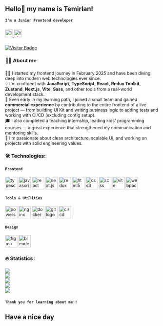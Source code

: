 ## Hello👋 my name is Temirlan!

**`I'm a Junior Frontend developer`**

###

<div align="left">
  <a href="https://www.instagram.com/trreeed/" target="_blank">
    <img src="https://img.shields.io/static/v1?message=Instagram&logo=instagram&label=&color=E4405F&logoColor=white&labelColor=&style=for-the-badge" height="25" alt="instagram logo" />
  </a>
  <a href="https://t.me/noty_r" target="_blank">
    <img src="https://img.shields.io/static/v1?message=Telegram&logo=telegram&label=&color=0088cc&logoColor=white&labelColor=&style=for-the-badge" height="25" alt="telegram logo" />
  </a>
</div>

###

<div align="left">
  <a href="https://visitor-badge.laobi.icu/badge?page_id=noty-trreeeD.noty-trreeeD">
    <img src="https://visitor-badge.laobi.icu/badge?page_id=noty-trreeeD.noty-trreeeD" alt="Visitor Badge" />
  </a>
</div>

###

<h3 align="left">👨‍💻 About me</h3>

###

<p align="left">
👨‍💻 I started my frontend journey in February 2025 and have been diving deep into modern web technologies ever since.<br>
💡 I'm confident with <strong>JavaScript</strong>, <strong>TypeScript</strong>, <strong>React</strong>, <strong>Redux Toolkit</strong>, <strong>Zustand</strong>, <strong>Next.js</strong>, <strong>Vite</strong>, <strong>Sass</strong>, and other tools from a real-world development stack.<br>
🤝 Even early in my learning path, I joined a small team and gained <strong>commercial experience</strong> by contributing to the entire frontend of a live project — from building UI Kit and writing business logic to adding tests and working with CI/CD (excluding config setup).<br>
🎓 I also completed a teaching internship, leading kids' programming courses — a great experience that strengthened my communication and mentoring skills.<br>
🎯 I'm passionate about clean architecture, scalable UI, and working on projects with solid engineering values.
</p>

<h3 align="left">🛠 Technologies:</h3>

#### **`Frontend`**

<div align="left">
  <img src="https://skillicons.dev/icons?i=typescript" height="40" alt="typescript logo" />
  <img src="https://cdn.jsdelivr.net/gh/devicons/devicon/icons/javascript/javascript-original.svg" height="40" alt="javascript logo" />
  <img src="https://skillicons.dev/icons?i=react" height="40" alt="react logo" />
  <img src="https://skillicons.dev/icons?i=nextjs" height="40" alt="next.js logo" />
  <img src="https://skillicons.dev/icons?i=redux" height="40" alt="redux logo" />
  <img src="https://cdn.jsdelivr.net/gh/devicons/devicon/icons/html5/html5-original.svg" height="40" alt="html5 logo" />
  <img src="https://cdn.jsdelivr.net/gh/devicons/devicon/icons/css3/css3-original.svg" height="40" alt="css3 logo" />
  <img src="https://skillicons.dev/icons?i=scss" height="40" alt="scss logo" />
  <img src="https://skillicons.dev/icons?i=vite" height="40" alt="vite logo" />
  <img src="https://skillicons.dev/icons?i=webpack" height="40" alt="webpack logo" />
</div>

#### **`Tools & Utilities`**

<div align="left">
  <img src="https://skillicons.dev/icons?i=powershell" height="40" alt="powershell logo" />
  <img src="https://skillicons.dev/icons?i=nginx" height="40" alt="nginx logo" />
  <img src="https://skillicons.dev/icons?i=docker" height="40" alt="docker logo" />
  <img src="https://skillicons.dev/icons?i=git" height="40" alt="git logo" />
  <img src="https://skillicons.dev/icons?i=githubactions" height="40" alt="ci/cd logo" />
</div>

#### **`Design`**

<div align="left">
  <img src="https://skillicons.dev/icons?i=figma" height="40" alt="figma logo" />
  <img src="https://skillicons.dev/icons?i=blender" height="40" alt="blender logo" />
</div>

###

<h3 align="left">🔥 Statistics :</h3>

###

![](http://github-profile-summary-cards.vercel.app/api/cards/profile-details?username=noty-trreeeD&theme=discord_old_blurple)  
![](http://github-profile-summary-cards.vercel.app/api/cards/repos-per-language?username=noty-trreeeD&theme=discord_old_blurple)  
![](http://github-profile-summary-cards.vercel.app/api/cards/most-commit-language?username=noty-trreeeD&theme=discord_old_blurple)  
![](http://github-profile-summary-cards.vercel.app/api/cards/stats?username=noty-trreeeD&theme=discord_old_blurple)  
![](http://github-profile-summary-cards.vercel.app/api/cards/productive-time?username=noty-trreeeD&theme=discord_old_blurple&utcOffset=8)

###

**`Thank you for learning about me!!`**

<h2 align="left">Have a nice day</h2>

###
